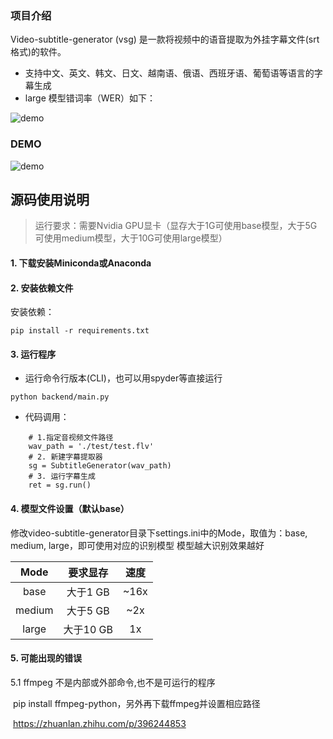 ### 项目介绍

Video-subtitle-generator (vsg) 是一款将视频中的语音提取为外挂字幕文件(srt格式)的软件。 

- 支持中文、英文、韩文、日文、越南语、俄语、西班牙语、葡萄语等语言的字幕生成
- large 模型错词率（WER）如下：

<img src="https://github.com/YaoFANGUK/video-subtitle-generator/blob/main/design/language-breakdown.svg?raw=true" alt="demo">

### DEMO

<img src="https://github.com/YaoFANGUK/video-subtitle-generator/blob/main/design/demo.gif?raw=true" alt="demo">


## 源码使用说明

> 运行要求：需要Nvidia GPU显卡（显存大于1G可使用base模型，大于5G可使用medium模型，大于10G可使用large模型）

#### 1. 下载安装Miniconda或Anaconda

#### 2. 安装依赖文件

安装依赖：

```shell
pip install -r requirements.txt
```

#### 3. 运行程序

- 运行命令行版本(CLI)，也可以用spyder等直接运行

```SHELL
python backend/main.py
```


- 代码调用：

```shell
    # 1.指定音视频文件路径
    wav_path = './test/test.flv'
    # 2. 新建字幕提取器
    sg = SubtitleGenerator(wav_path)
    # 3. 运行字幕生成
    ret = sg.run()
```

#### 4. 模型文件设置（默认base）

修改video-subtitle-generator目录下settings.ini中的Mode，取值为：base, medium, large，即可使用对应的识别模型
模型越大识别效果越好

|  Mode  | 要求显存  | 速度 |
| :----: | :-------: | :--: |
|  base  | 大于1 GB  | ~16x |
| medium | 大于5 GB  | ~2x  |
| large  | 大于10 GB |  1x  |

#### 5. 可能出现的错误

5.1 ffmpeg 不是内部或外部命令,也不是可运行的程序

​	pip install ffmpeg-python，另外再下载ffmpeg并设置相应路径

​	https://zhuanlan.zhihu.com/p/396244853	
